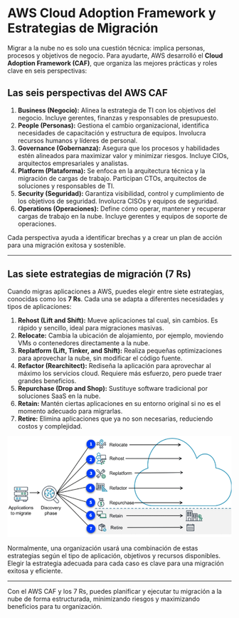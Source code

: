 # AWS Cloud Adoption Framework y Estrategias de Migración

Migrar a la nube no es solo una cuestión técnica: implica personas, procesos y objetivos de negocio. Para ayudarte, AWS desarrolló el **Cloud Adoption Framework (CAF)**, que organiza las mejores prácticas y roles clave en seis perspectivas:

## Las seis perspectivas del AWS CAF

1. **Business (Negocio):** Alinea la estrategia de TI con los objetivos del negocio. Incluye gerentes, finanzas y responsables de presupuesto.
2. **People (Personas):** Gestiona el cambio organizacional, identifica necesidades de capacitación y estructura de equipos. Involucra recursos humanos y líderes de personal.
3. **Governance (Gobernanza):** Asegura que los procesos y habilidades estén alineados para maximizar valor y minimizar riesgos. Incluye CIOs, arquitectos empresariales y analistas.
4. **Platform (Plataforma):** Se enfoca en la arquitectura técnica y la migración de cargas de trabajo. Participan CTOs, arquitectos de soluciones y responsables de TI.
5. **Security (Seguridad):** Garantiza visibilidad, control y cumplimiento de los objetivos de seguridad. Involucra CISOs y equipos de seguridad.
6. **Operations (Operaciones):** Define cómo operar, mantener y recuperar cargas de trabajo en la nube. Incluye gerentes y equipos de soporte de operaciones.

Cada perspectiva ayuda a identificar brechas y a crear un plan de acción para una migración exitosa y sostenible.

---

## Las siete estrategias de migración (7 Rs)

Cuando migras aplicaciones a AWS, puedes elegir entre siete estrategias, conocidas como los **7 Rs**. Cada una se adapta a diferentes necesidades y tipos de aplicaciones:

1. **Rehost (Lift and Shift):** Mueve aplicaciones tal cual, sin cambios. Es rápido y sencillo, ideal para migraciones masivas.
2. **Relocate:** Cambia la ubicación de alojamiento, por ejemplo, moviendo VMs o contenedores directamente a la nube.
3. **Replatform (Lift, Tinker, and Shift):** Realiza pequeñas optimizaciones para aprovechar la nube, sin modificar el código fuente.
4. **Refactor (Rearchitect):** Rediseña la aplicación para aprovechar al máximo los servicios cloud. Requiere más esfuerzo, pero puede traer grandes beneficios.
5. **Repurchase (Drop and Shop):** Sustituye software tradicional por soluciones SaaS en la nube.
6. **Retain:** Mantén ciertas aplicaciones en su entorno original si no es el momento adecuado para migrarlas.
7. **Retire:** Elimina aplicaciones que ya no son necesarias, reduciendo costos y complejidad.

![Seven Migration Strategies](../images/seven-migration-strategies.png)

Normalmente, una organización usará una combinación de estas estrategias según el tipo de aplicación, objetivos y recursos disponibles. Elegir la estrategia adecuada para cada caso es clave para una migración exitosa y eficiente.

---

Con el AWS CAF y los 7 Rs, puedes planificar y ejecutar tu migración a la nube de forma estructurada, minimizando riesgos y maximizando beneficios para tu organización.
